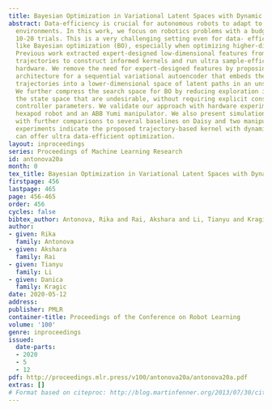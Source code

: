```yaml
---
title: Bayesian Optimization in Variational Latent Spaces with Dynamic Compression
abstract: Data-efficiency is crucial for autonomous robots to adapt to new tasks and
  environments. In this work, we focus on robotics problems with a budget of only
  10-20 trials. This is a very challenging setting even for data- efficient approaches
  like Bayesian optimization (BO), especially when optimizing higher-dimensional controllers.
  Previous work extracted expert-designed low-dimensional features from simulation
  trajectories to construct informed kernels and run ultra sample-efficient BO on
  hardware. We remove the need for expert-designed features by proposing a model and
  architecture for a sequential variational autoencoder that embeds the space of simulated
  trajectories into a lower-dimensional space of latent paths in an unsupervised way.
  We further compress the search space for BO by reducing exploration in parts of
  the state space that are undesirable, without requiring explicit constraints on
  controller parameters. We validate our approach with hardware experiments on a Daisy
  hexapod robot and an ABB Yumi manipulator. We also present simulation experiments
  with further comparisons to several baselines on Daisy and two manipulators. Our
  experiments indicate the proposed trajectory-based kernel with dynamic compression
  can offer ultra data-efficient optimization.
layout: inproceedings
series: Proceedings of Machine Learning Research
id: antonova20a
month: 0
tex_title: Bayesian Optimization in Variational Latent Spaces with Dynamic Compression
firstpage: 456
lastpage: 465
page: 456-465
order: 456
cycles: false
bibtex_author: Antonova, Rika and Rai, Akshara and Li, Tianyu and Kragic, Danica
author:
- given: Rika
  family: Antonova
- given: Akshara
  family: Rai
- given: Tianyu
  family: Li
- given: Danica
  family: Kragic
date: 2020-05-12
address: 
publisher: PMLR
container-title: Proceedings of the Conference on Robot Learning
volume: '100'
genre: inproceedings
issued:
  date-parts:
  - 2020
  - 5
  - 12
pdf: http://proceedings.mlr.press/v100/antonova20a/antonova20a.pdf
extras: []
# Format based on citeproc: http://blog.martinfenner.org/2013/07/30/citeproc-yaml-for-bibliographies/
---
```

